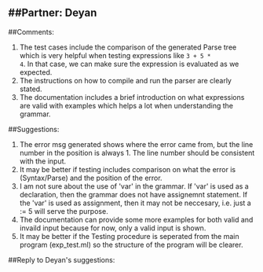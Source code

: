 ##Partner: Deyan
----------------------------------------------

##Comments:
1. The test cases include the comparison of the generated Parse tree which is very helpful when testing expressions like <code>3 + 5 * 4</code>. In that case, we can make sure the expression is evaluated as we expected. 
2. The instructions on how to compile and run the parser are clearly stated. 
3. The documentation includes a brief introduction on what expressions are valid with examples which helps a lot when understanding the grammar. 


##Suggestions:
1. The error msg generated shows where the error came from, but the line number in the position is always 1. The line number should be consistent with the input.
2. It may be better if testing includes comparison on what the error is (Syntax/Parse) and the position of the error. 
3. I am not sure about the use of 'var' in the grammar. If 'var' is used as a declaration, then the grammar does not have assignemnt statement. If the 'var' is used as assignment, then it may not be neccesary, i.e. just a := 5 will serve the purpose.
4. The documentation can provide some more examples for both valid and invaild input because for now, only a valid input is shown.
5. It may be better if the Testing procedure is seperated from the main program (exp_test.ml) so the structure of the program will be clearer. 


##Reply to Deyan's suggestions:
